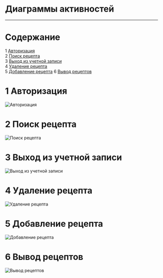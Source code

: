 # Диаграммы активностей
---

# Содержание
1 [Авторизация](#authorization)  
2 [Поиск рецепта](#search)  
3 [Выход из учетной записи](#logout)  
4 [Удаление рецепта](#deleterecipe)  
5 [Добавление рецепта](#add)
6 [Вывод рецептов](#show)

<a name="authorization"/>

# 1 Авторизация
![Авторизация](Authorization1.png)  

<a name="search"/>

# 2 Поиск рецепта
![Поиск рецепта](Search.png)  

<a name="logout"/>

# 3 Выход из учетной записи
![Выход из учетной записи](Logout.png)

<a name="deleterecipe"/>

# 4 Удаление рецепта
![Удаление рецепта](DeleteRecipe.png)

<a name="add"/>

# 5 Добавление рецепта
![Добавление рецепта](AddRecipe1.png)

<a name="show"/>

# 6 Вывод рецептов
![Вывод рецептов](ShowRecipe.png)


